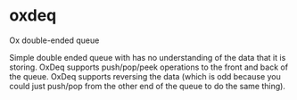 oxdeq
=====

Ox double-ended queue

Simple double ended queue with has no understanding of the
data that it is storing. OxDeq supports push/pop/peek operations
to the front and back of the queue. OxDeq supports reversing the
data (which is odd because you could just push/pop from the
other end of the queue to do the same thing).
